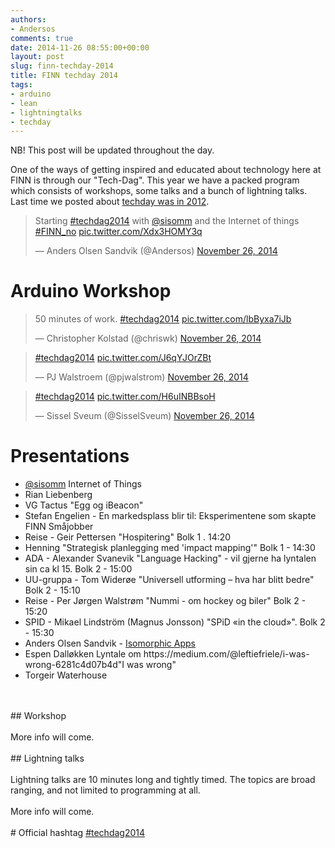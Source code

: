 ```yaml
---
authors:
- Andersos
comments: true
date: 2014-11-26 08:55:00+00:00
layout: post
slug: finn-techday-2014
title: FINN techday 2014
tags:
- arduino
- lean
- lightningtalks
- techday
---
```


NB! This post will be updated throughout the day.

One of the ways of getting inspired and educated about technology here at FINN is through our "Tech-Dag".
This year we have a packed program which consists of workshops, some talks and a bunch of lightning talks.
Last time we posted about <a href="http://tech.finn.no/2012/06/12/technology-day-2012/">techday was in 2012</a>.

<blockquote class="twitter-tweet" data-cards="hidden" lang="en"><p>Starting <a href="https://twitter.com/hashtag/techdag2014?src=hash">#techdag2014</a> with <a href="https://twitter.com/sisomm">@sisomm</a> and the Internet of things <a href="https://twitter.com/hashtag/FINN_no?src=hash">#FINN_no</a> <a href="http://t.co/Xdx3HOMY3q">pic.twitter.com/Xdx3HOMY3q</a></p>&mdash; Anders Olsen Sandvik (@Andersos) <a href="https://twitter.com/Andersos/status/537540778328072193">November 26, 2014</a></blockquote>

# Arduino Workshop

<blockquote class="twitter-tweet" lang="en"><p>50 minutes of work. <a href="https://twitter.com/hashtag/techdag2014?src=hash">#techdag2014</a> <a href="http://t.co/lbByxa7iJb">pic.twitter.com/lbByxa7iJb</a></p>&mdash; Christopher Kolstad (@chriswk) <a href="https://twitter.com/chriswk/status/537559324982509568">November 26, 2014</a></blockquote>

<blockquote class="twitter-tweet" lang="en"><p><a href="https://twitter.com/hashtag/techdag2014?src=hash">#techdag2014</a> <a href="http://t.co/J6qYJOrZBt">pic.twitter.com/J6qYJOrZBt</a></p>&mdash; PJ Walstroem (@pjwalstrom) <a href="https://twitter.com/pjwalstrom/status/537551518179024896">November 26, 2014</a></blockquote>

<blockquote class="twitter-tweet" lang="en"><p><a href="https://twitter.com/hashtag/techdag2014?src=hash">#techdag2014</a> <a href="http://t.co/H6uINBBsoH">pic.twitter.com/H6uINBBsoH</a></p>&mdash; Sissel Sveum (@SisselSveum) <a href="https://twitter.com/SisselSveum/status/537538347087187968">November 26, 2014</a></blockquote>

# Presentations

<ul>
<li><a href="https://twitter.com/sisomm">@sisomm</a> Internet of Things</li>
<li>Rian Liebenberg</li>
<li>VG Tactus	"Egg og iBeacon"</li>
<li>Stefan Engelien - En markedsplass blir til: Eksperimentene som skapte FINN Småjobber</li>
<li>Reise - Geir Pettersen	<tema>"Hospitering"	Bolk 1 . 14:20</li>
<li>Henning	"Strategisk planlegging med 'impact mapping'"	Bolk 1 - 14:30</li>
<li>ADA - Alexander Svanevik	"Language Hacking" - vil gjerne ha lyntalen sin ca kl 15.	Bolk 2 - 15:00</li>
<li>UU-gruppa - Tom Widerøe	"Universell utforming – hva har blitt bedre" Bolk 2 - 15:10</li>
<li>Reise - Per Jørgen Walstrøm	"Nummi - om hockey og biler"	Bolk 2 - 15:20</li>
<li>SPID - Mikael Lindström (Magnus Jonsson) "SPiD «in the cloud»". Bolk 2 - 15:30</li>
<li>Anders Olsen Sandvik - <a href="http://www.slideshare.net/AndersOlsenSandvik/isomorphic-apps">Isomorphic Apps</a></li>
<li>Espen Dalløkken	Lyntale om https://medium.com/@leftiefriele/i-was-wrong-6281c4d07b4d"I was wrong"</li>
<li>Torgeir Waterhouse</li>
</ul>
<br><br>
## Workshop
<br><br>
More info will come.
<br><br>
## Lightning talks
<br><br>
Lightning talks are 10 minutes long and tightly timed.  
The topics are broad ranging, and not limited to programming at all.
<br><br>
More info will come.
<br><br>
# Official hashtag <a href="https://twitter.com/search?f=realtime&q=%23techdag2014&src=typd">#techdag2014</a>
